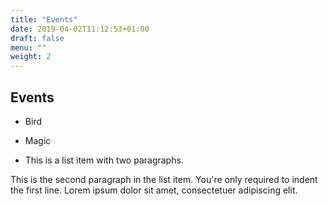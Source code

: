 ```yaml
---
title: "Events"
date: 2019-04-02T11:12:53+01:00
draft: false
menu: ""
weight: 2
---
```


<!-- {{< about-out-con >}} -->
## Events

*   Bird
*   Magic

*   This is a list item with two paragraphs.

This is the second paragraph in the list item. You're
only required to indent the first line. Lorem ipsum dolor
sit amet, consectetuer adipiscing elit.
